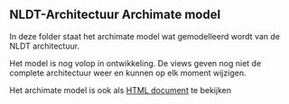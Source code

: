 ## NLDT-Architectuur Archimate model

In deze folder staat het archimate model wat gemodelleerd wordt van de NLDT architectuur.

Het model is nog volop in ontwikkeling. De views geven nog niet de complete architectuur weer en kunnen op elk moment wijzigen.

Het archimate model is ook als [HTML document](https://geonovum.github.io/NLDT-Architectuur/Archimate/html/index.html) te bekijken